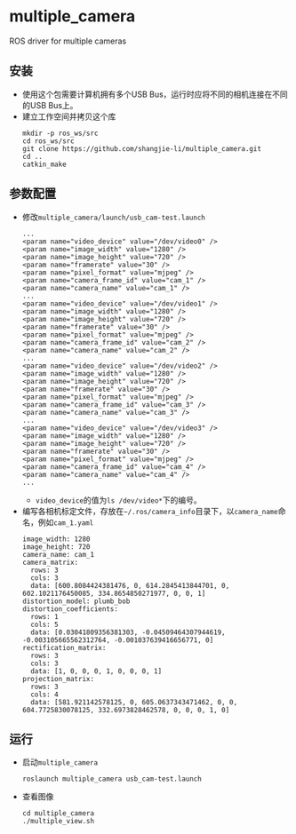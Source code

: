 # multiple_camera

ROS driver for multiple cameras

## 安装
 - 使用这个包需要计算机拥有多个USB Bus，运行时应将不同的相机连接在不同的USB Bus上。
 - 建立工作空间并拷贝这个库
   ```Shell
   mkdir -p ros_ws/src
   cd ros_ws/src
   git clone https://github.com/shangjie-li/multiple_camera.git
   cd ..
   catkin_make
   ```

## 参数配置
 - 修改`multiple_camera/launch/usb_cam-test.launch`
   ```Shell
   ...
   <param name="video_device" value="/dev/video0" />
   <param name="image_width" value="1280" />
   <param name="image_height" value="720" />
   <param name="framerate" value="30" />
   <param name="pixel_format" value="mjpeg" />
   <param name="camera_frame_id" value="cam_1" />
   <param name="camera_name" value="cam_1" />
   ...
   <param name="video_device" value="/dev/video1" />
   <param name="image_width" value="1280" />
   <param name="image_height" value="720" />
   <param name="framerate" value="30" />
   <param name="pixel_format" value="mjpeg" />
   <param name="camera_frame_id" value="cam_2" />
   <param name="camera_name" value="cam_2" />
   ...
   <param name="video_device" value="/dev/video2" />
   <param name="image_width" value="1280" />
   <param name="image_height" value="720" />
   <param name="framerate" value="30" />
   <param name="pixel_format" value="mjpeg" />
   <param name="camera_frame_id" value="cam_3" />
   <param name="camera_name" value="cam_3" />
   ...
   <param name="video_device" value="/dev/video3" />
   <param name="image_width" value="1280" />
   <param name="image_height" value="720" />
   <param name="framerate" value="30" />
   <param name="pixel_format" value="mjpeg" />
   <param name="camera_frame_id" value="cam_4" />
   <param name="camera_name" value="cam_4" />
   ...
   ```
    - `video_device`的值为`ls /dev/video*`下的编号。
 - 编写各相机标定文件，存放在`~/.ros/camera_info`目录下，以`camera_name`命名，例如`cam_1.yaml`
   ```Shell
   image_width: 1280
   image_height: 720
   camera_name: cam_1
   camera_matrix:
     rows: 3
     cols: 3
     data: [600.8084424381476, 0, 614.2845413844701, 0, 602.1021176450085, 334.8654850271977, 0, 0, 1]
   distortion_model: plumb_bob
   distortion_coefficients:
     rows: 1
     cols: 5
     data: [0.03041809356381303, -0.04509464307944619, -0.003105665562312764, -0.001037639416656771, 0]
   rectification_matrix:
     rows: 3
     cols: 3
     data: [1, 0, 0, 0, 1, 0, 0, 0, 1]
   projection_matrix:
     rows: 3
     cols: 4
     data: [581.921142578125, 0, 605.0637343471462, 0, 0, 604.7725830078125, 332.6973828462578, 0, 0, 0, 1, 0]
   ```
   
## 运行
 - 启动`multiple_camera`
   ```Shell
   roslaunch multiple_camera usb_cam-test.launch
   ```
 - 查看图像
   ```Shell
   cd multiple_camera
   ./multiple_view.sh
   ```
   
